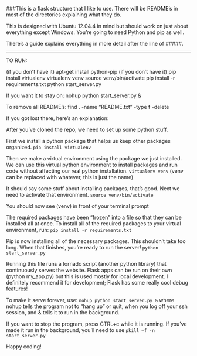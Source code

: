 ###This is a flask structure that I like to use. There will be README’s in most of the directories explaining what they do.


This is designed with Ubuntu 12.04.4 in mind but should work on just about everything except Windows. You’re going to need Python and pip as well.

There’s a guide explains everything in more detail after the line of #####.

- - - - - - - - - - - - - - - - - - - - - - - - - - - - - - - - - - -

TO RUN:

(if you don’t have it) apt-get install python-pip
(if you don’t have it) pip install virtualenv
virtualenv venv
source venv/bin/activate
pip install -r requirements.txt
python start_server.py

If you want it to stay on:
nohup python start_server.py &

To remove all README’s:
find . -name “README.txt” -type f -delete



If you got lost there, here’s an explanation:

After you’ve cloned the repo, we need to set up some python stuff.

First we install a python package that helps us keep other packages organized.
`pip install virtualenv`

Then we make a virtual environment using the package we just installed. We can use this virtual python environment to install packages and run code without affecting our real python installation.
`virtualenv venv`   (venv can be replaced with whatever, this is just the name)

It should say some stuff about installing packages, that’s good. Next we need to activate that environment.
`source venv/bin/activate`

You should now see (venv) in front of your terminal prompt

The required packages have been “frozen” into a file so that they can be installed all at once. To install all of the required packages to your virtual environment, run:
`pip install -r requirements.txt`

Pip is now installing all of the necessary packages. This shouldn’t take too long.
When that finishes, you’re ready to run the server!
`python start_server.py`

Running this file runs a tornado script (another python library) that continuously serves the website. Flask apps can be run on their own (python my_app.py) but this is used mostly for local development. I definitely recommend it for development; Flask has some really cool debug features!

To make it serve forever, use:
`nohup python start_server.py &`
where nohup tells the program not to “hang up” or quit, when you log off your ssh session, and & tells it to run in the background.

If you want to stop the program, press CTRL+c while it is running.
If you’ve made it run in the background, you’ll need to use
`pkill —f -n start_server.py`

Happy coding!
